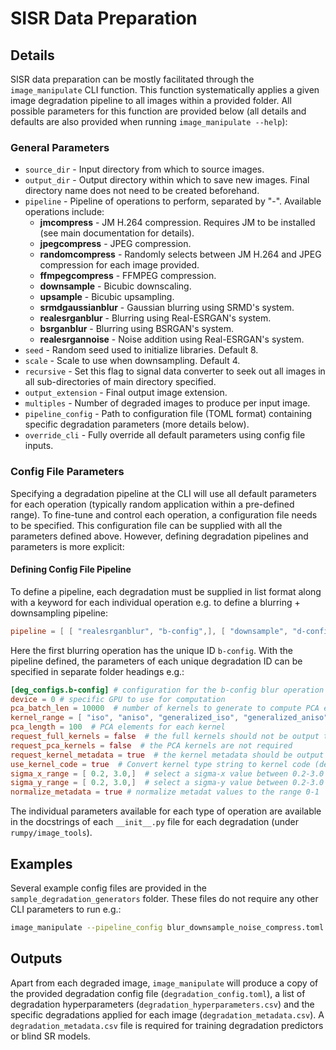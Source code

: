 SISR Data Preparation
======================

## Details
SISR data preparation can be mostly facilitated through the ```image_manipulate``` CLI function.  This function systematically applies a given image degradation pipeline to all images within a provided folder.  All possible parameters for this function are provided below (all details and defaults are also provided when running ```image_manipulate --help```):
### General Parameters
- ```source_dir``` - Input directory from which to source images.
- ```output_dir``` - Output directory within which to save new images.  Final directory name does not need to be created beforehand.
- ```pipeline``` - Pipeline of operations to perform, separated by "-".  Available operations include:
  - **jmcompress** - JM H.264 compression.  Requires JM to be installed (see main documentation for details).
  - **jpegcompress** - JPEG compression.
  - **randomcompress** - Randomly selects between JM H.264 and JPEG compression for each image provided.
  - **ffmpegcompress** - FFMPEG compression.
  - **downsample** - Bicubic downscaling.
  - **upsample** - Bicubic upsampling.
  - **srmdgaussianblur** - Gaussian blurring using SRMD's system.
  - **realesrganblur** - Blurring using Real-ESRGAN's system.
  - **bsrganblur** - Blurring using BSRGAN's system.
  - **realesrgannoise** - Noise addition using Real-ESRGAN's system.
- ```seed``` - Random seed used to initialize libraries.  Default 8.
- ```scale``` - Scale to use when downsampling.  Default 4.
- ```recursive``` - Set this flag to signal data converter to seek out all images in all sub-directories of main directory specified.
- ```output_extension``` - Final output image extension. 
- ```multiples``` - Number of degraded images to produce per input image.
- ```pipeline_config``` - Path to configuration file (TOML format) containing specific degradation parameters (more details below).
- ```override_cli``` - Fully override all default parameters using config file inputs.

### Config File Parameters
Specifying a degradation pipeline at the CLI will use all default parameters for each operation (typically random application within a pre-defined range).  To fine-tune and control each operation, a configuration file needs to be specified.  This configuration file can be supplied with all the parameters defined above.  However, defining degradation pipelines and parameters is more explicit:
#### Defining Config File Pipeline
To define a pipeline, each degradation must be supplied in list format along with a keyword for each individual operation e.g. to define a blurring + downsampling pipeline:

```toml
pipeline = [ [ "realesrganblur", "b-config",], [ "downsample", "d-config",],]
```
Here the first blurring operation has the unique ID ```b-config```.  With the pipeline defined, the parameters of each unique degradation ID can be specified in separate folder headings e.g.:

```toml
[deg_configs.b-config] # configuration for the b-config blur operation (must have the root heading deg_configs)
device = 0 # specific GPU to use for computation
pca_batch_len = 10000  # number of kernels to generate to compute PCA encoder
kernel_range = [ "iso", "aniso", "generalized_iso", "generalized_aniso", "plateau_aniso", "plateau_iso", "sinc",]  # possible kernel types to sample
pca_length = 100  # PCA elements for each kernel
request_full_kernels = false  # the full kernels should not be output to the metadata file
request_pca_kernels = false  # the PCA kernels are not required
request_kernel_metadata = true  # the kernel metadata should be output to the metadata file
use_kernel_code = true  # Convert kernel type string to kernel code (defined in root constants file)
sigma_x_range = [ 0.2, 3.0,]  # select a sigma-x value between 0.2-3.0
sigma_y_range = [ 0.2, 3.0,]  # select a sigma-y value between 0.2-3.0
normalize_metadata = true # normalize metadat values to the range 0-1
```

The individual parameters available for each type of operation are available in the docstrings of each ```__init__.py``` file for each degradation (under ```rumpy/image_tools```).

## Examples

Several example config files are provided in the ```sample_degradation_generators``` folder.  These files do not require any other CLI parameters to run e.g.:

```zsh
image_manipulate --pipeline_config blur_downsample_noise_compress.toml
```

## Outputs

Apart from each degraded image, ```image_manipulate``` will produce a copy of the provided degradation config file (```degradation_config.toml```), a list of degradation hyperparameters (```degradation_hyperparameters.csv```) and the specific degradations applied for each image (```degradation_metadata.csv```).  A ```degradation_metadata.csv``` file is required for training degradation predictors or blind SR models.
